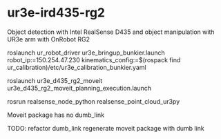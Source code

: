 # ur3e-ird435-rg2
Object detection with Intel RealSense D435 and object manipulation with UR3e arm with OnRobot RG2

roslaunch ur_robot_driver ur3e_bringup_bunkier.launch robot_ip:=150.254.47.230   kinematics_config:=$(rospack find ur_calibration)/etc/ur3e_calibration_bunkier.yaml

roslaunch ur3e_d435_rg2_moveit ur3e_d435_rg2_moveit_planning_execution.launch

rosrun realsense_node_python realsense_point_cloud_ur3py

Moveit package has no dumb_link

TODO:
refactor dumb_link
regenerate moveit package with dumb link


